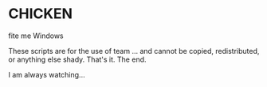 # CHICKEN
fite me Windows

These scripts are for the use of team ... and cannot be copied, redistributed, or anything else shady. That's it. The end.

I am always watching...
